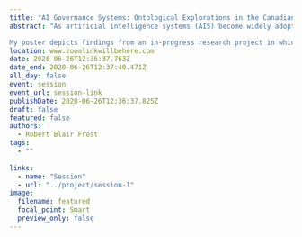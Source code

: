 ```yaml
---
title: "AI Governance Systems: Ontological Explorations in the Canadian Context"
abstract: "As artificial intelligence systems (AIS) become widely adopted around the world, potential misuses of AIS pose increased risks of social, political, and economic harms. To mitigate those risks and maximize the benefits of AIS adoption, many governments, private sector firms, and multistakeholder groups have created principles, strategies, and frameworks for governing the design, development, deployment, and use of AIS. At the level of nation-states, nationwide governance of AIS is often practiced through a variety of institutional arrangements, including strategic planning initiatives, policy and regulatory instruments, innovation funding mechanisms, global talent recruitment, and cross-sectoral partnerships. These institutional arrangements extend the macro-institutional scope of national AI strategies such as the Pan-Canadian AI Strategy or China’s New Generation Artificial Intelligence Development Plan into more granular practices of public administration, assembling a versatile toolkit of governance mechanisms from across multiple departments, levels of government, and economic sectors in order to implement strategies for governing AIS. Collectively, these mechanisms for governing AIS within a particular context such as the context of an individual nation-state compose what I call an AI governance system: a set of entities, relations, and capabilities which integrate AI governance phenomena from across many domains such as policy, regulation, law, ethics, standardization, strategy, innovation, commerce, and management into a shared ontology.

My poster depicts findings from an in-progress research project in which I am developing an archetypical ontology for AI governance systems. So far, the project has involved three phases: a comparative analysis of the AI innovation strategies of Canada and China; a literature review of AI ethics frameworks from several industry, government, and multistakeholder sources; and a meta-theoretical analysis of various theoretical perspectives from the literatures on service science, public governance, and institutional theory. My poster synthesizes some of the most significant findings from across these three phases into a preliminary ontology of AI governance systems that characterizes AI governance as a tripartite practice of AI innovation governance, AI service governance, and organizational-institutional governance. The poster illustrates the ontological similarities and differences between AI innovation systems, AI service systems, and organizational-institutional systems, highlighting how the components of these various system ontologies interconnect as components of a functionally distinct AI governance system. The poster also applies this preliminary AI governance system ontology to an analysis of the Canadian AI governance system, describing AI governance in the Canadian context as dependent upon a multicentric network of deliberative actors to implement the institutional changes needed to sustain Canada’s leadership in AI research, achieve national AI innovation and talent recruitment goals, expand Canada’s AI service ecosystem, and position Canada as a global authority on AI ethics, AI policy, and AI standards. My poster describes future directions for this research project, including the continued refinement of an AI governance system ontology through comparative analyses of additional national, international, and multinational-corporate AI governance systems, as well as by extending the ontology into an evaluation framework through an in-depth multi-case study of AI governance practices in organizations of different sizes and in different sectors. "
location: www.zoomlinkwillbehere.com
date: 2020-06-26T12:36:37.763Z
date_end: 2020-06-26T12:37:40.471Z
all_day: false
event: session
event_url: session-link
publishDate: 2020-06-26T12:36:37.825Z
draft: false
featured: false
authors:
  - Robert Blair Frost
tags:
  - ""
  
links:
  - name: "Session"
  - url: "../project/session-1"
image:
  filename: featured
  focal_point: Smart
  preview_only: false
---
```

